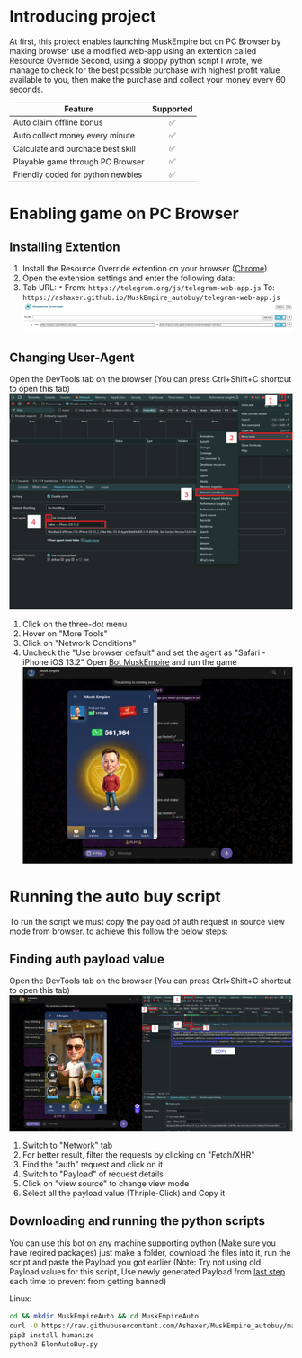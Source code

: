 # Introducing project
At first, this project enables launching MuskEmpire bot on PC Browser by making browser use a modified web-app using an extention called Resource Override
Second, using a sloppy python script I wrote, we manage to check for the best possible purchase with highest profit value available to you, then make the purchase and collect your money every 60 seconds.


| Feature  | Supported |
|-----|:-----:|
| Auto claim offline bonus  |  ✅  |
| Auto collect money every minute  |  ✅  |
| Calculate and purchace best skill  |  ✅  |
| Playable game through PC Browser  |  ✅  |
| Friendly coded for python newbies  |  ✅  |

# Enabling game on PC Browser
## Installing Extention
1. Install the Resource Override extention on your browser ([Chrome](https://chromewebstore.google.com/detail/resource-override/pkoacgokdfckfpndoffpifphamojphii))
2. Open the extension settings and enter the following data:
3. Tab URL: `*` From: `https://telegram.org/js/telegram-web-app.js` To: `https://ashaxer.github.io/MuskEmpire_autobuy/telegram-web-app.js`
![Extension settings](settings.png)

## Changing User-Agent
Open the DevTools tab on the browser (You can press Ctrl+Shift+C shortcut to open this tab)
![User-Agent Settings](user-agent.png)
1. Click on the three-dot menu
2. Hover on "More Tools"
3. Click on "Network Conditions"
4. Uncheck the "Use browser default" and set the agent as "Safari - iPhone iOS 13.2"
Open [Bot MuskEmpire](https://web.telegram.org/k/#?tgaddr=tg%3A%2F%2Fresolve%3Fdomain%3Dmuskempire_bot%26appname%3Dgame%26startapp%3Dhero521693536) and run the game
![Result](result.png)

# Running the auto buy script
To run the script we must copy the payload of auth request in source view mode from browser. to achieve this follow the below steps:
## Finding auth payload value
Open the DevTools tab on the browser (You can press Ctrl+Shift+C shortcut to open this tab)
![DevTools](Payload.jpg)
1. Switch to "Network" tab
2. For better result, filter the requests by clicking on "Fetch/XHR"
3. Find  the "auth" request and click on it
4. Switch to "Payload" of request details
5. Click on "view source" to change view mode
6. Select all the payload value (Thriple-Click) and Copy it

## Downloading and running the python scripts
You can use this bot on any machine supporting python
(Make sure you have reqired packages)
just make a folder, download the files into it, run the script and paste the Payload  you got earlier
(Note: Try not using old Payload values for this script, Use newly generated Payload from [last step](https://github.com/Ashaxer/MuskEmpire_autobuy/blob/main/README.md#finding-auth-payload-value) each time to prevent from getting banned)

Linux:
```bash
cd && mkdir MuskEmpireAuto && cd MuskEmpireAuto
curl -O https://raw.githubusercontent.com/Ashaxer/MuskEmpire_autobuy/main/ElonAutoBuy.py
pip3 install humanize
python3 ElonAutoBuy.py
```
